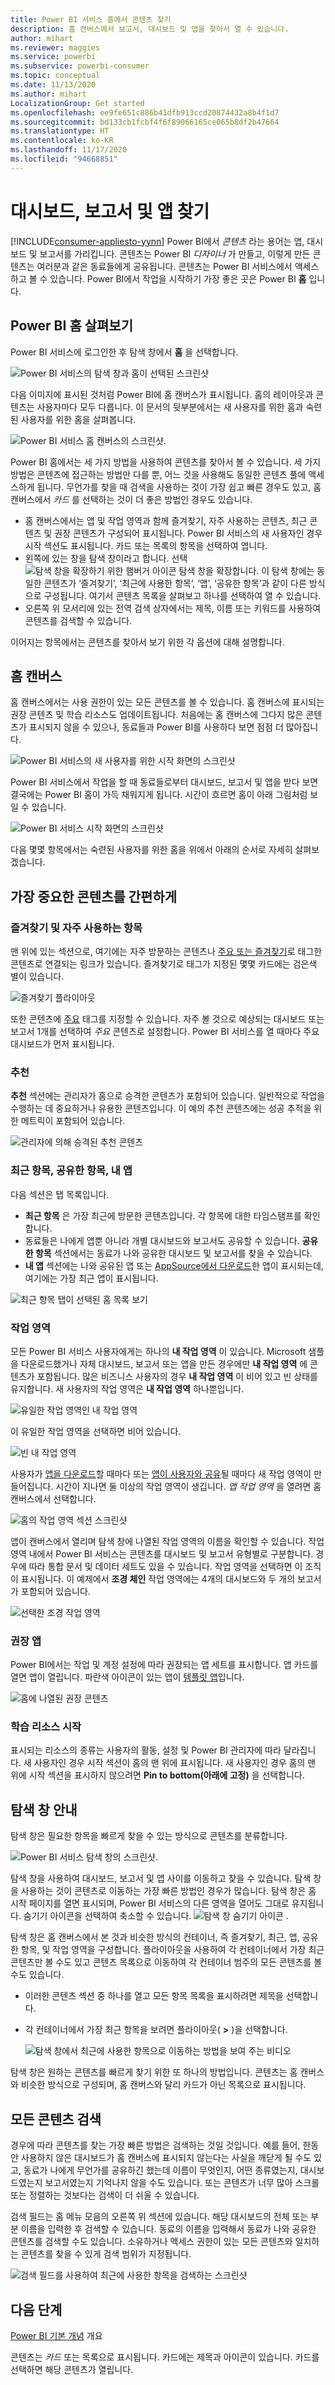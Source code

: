 ```yaml
---
title: Power BI 서비스 홈에서 콘텐츠 찾기
description: 홈 캔버스에서 보고서, 대시보드 및 앱을 찾아서 열 수 있습니다.
author: mihart
ms.reviewer: maggies
ms.service: powerbi
ms.subservice: powerbi-consumer
ms.topic: conceptual
ms.date: 11/13/2020
ms.author: mihart
LocalizationGroup: Get started
ms.openlocfilehash: ee9fe651c886b41dfb913ccd20874432a8b4f1d7
ms.sourcegitcommit: bd133cb1fcbf4f6f89066165ce065b8df2b47664
ms.translationtype: HT
ms.contentlocale: ko-KR
ms.lasthandoff: 11/17/2020
ms.locfileid: "94668851"
---
```

# <a name="find-your-dashboards-reports-and-apps"></a>대시보드, 보고서 및 앱 찾기

[!INCLUDE[consumer-appliesto-yynn](../includes/consumer-appliesto-yynn.md)]
Power BI에서 *콘텐츠* 라는 용어는 앱, 대시보드 및 보고서를 가리킵니다. 콘텐츠는 Power BI *디자이너* 가 만들고, 이렇게 만든 콘텐츠는 여러분과 같은 동료들에게 공유됩니다. 콘텐츠는 Power BI 서비스에서 액세스하고 볼 수 있습니다. Power BI에서 작업을 시작하기 가장 좋은 곳은 Power BI **홈** 입니다.

## <a name="explore-power-bi-home"></a>Power BI 홈 살펴보기
Power BI 서비스에 로그인한 후 탐색 창에서 **홈** 을 선택합니다. 

![Power BI 서비스의 탐색 창과 홈이 선택된 스크린샷](media/end-user-home/power-bi-select-home.png)


다음 이미지에 표시된 것처럼 Power BI에 홈 캔버스가 표시됩니다. 홈의 레이아웃과 콘텐츠는 사용자마다 모두 다릅니다. 이 문서의 뒷부분에서는 새 사용자를 위한 홈과 숙련된 사용자를 위한 홈을 살펴봅니다. 
 
![Power BI 서비스 홈 캔버스의 스크린샷.](media/end-user-home/power-bi-canvas.png)

Power BI 홈에서는 세 가지 방법을 사용하여 콘텐츠를 찾아서 볼 수 있습니다. 세 가지 방법은 콘텐츠에 접근하는 방법만 다를 뿐, 어느 것을 사용해도 동일한 콘텐츠 풀에 액세스하게 됩니다. 무언가를 찾을 때 검색을 사용하는 것이 가장 쉽고 빠른 경우도 있고, 홈 캔버스에서 *카드* 를 선택하는 것이 더 좋은 방법인 경우도 있습니다.

- 홈 캔버스에서는 앱 및 작업 영역과 함께 즐겨찾기, 자주 사용하는 콘텐츠, 최근 콘텐츠 및 권장 콘텐츠가 구성되어 표시됩니다.  Power BI 서비스의 새 사용자인 경우 시작 섹션도 표시됩니다. 카드 또는 목록의 항목을 선택하여 엽니다.
- 왼쪽에 있는 창을 탐색 창이라고 합니다. 선택 ![탐색 창을 확장하기 위한 햄버거 아이콘](media/end-user-home/power-bi-expand.png) 탐색 창을 확장합니다. 이 탐색 창에는 동일한 콘텐츠가 ‘즐겨찾기’, ‘최근에 사용한 항목’, ‘앱’, ‘공유한 항목’과 같이 다른 방식으로 구성됩니다. 여기서 콘텐츠 목록을 살펴보고 하나를 선택하여 열 수 있습니다.
- 오른쪽 위 모서리에 있는 전역 검색 상자에서는 제목, 이름 또는 키워드를 사용하여 콘텐츠를 검색할 수 있습니다.

이어지는 항목에서는 콘텐츠를 찾아서 보기 위한 각 옵션에 대해 설명합니다.

## <a name="home-canvas"></a>홈 캔버스
홈 캔버스에서는 사용 권한이 있는 모든 콘텐츠를 볼 수 있습니다. 홈 캔버스에 표시되는 권장 콘텐츠 및 학습 리소스도 업데이트됩니다. 처음에는 홈 캔버스에 그다지 많은 콘텐츠가 표시되지 않을 수 있으나, 동료들과 Power BI를 사용하다 보면 점점 더 많아집니다.

![Power BI 서비스의 새 사용자를 위한 시작 화면의 스크린샷](media/end-user-home/power-bi-home-new-user.png)


 
Power BI 서비스에서 작업을 할 때 동료들로부터 대시보드, 보고서 및 앱을 받다 보면 결국에는 Power BI 홈이 가득 채워지게 됩니다. 시간이 흐르면 홈이 아래 그림처럼 보일 수 있습니다.

![Power BI 서비스 시작 화면의 스크린샷](media/end-user-home/power-bi-experienced-user.png)

 
다음 몇몇 항목에서는 숙련된 사용자를 위한 홈을 위에서 아래의 순서로 자세히 살펴보겠습니다.

## <a name="most-important-content-at-your-fingertips"></a>가장 중요한 콘텐츠를 간편하게

### <a name="favorites-and-frequents"></a>즐겨찾기 및 자주 사용하는 항목
맨 위에 있는 섹션으로, 여기에는 자주 방문하는 콘텐츠나 [주요 또는 즐겨찾기](end-user-favorite.md)로 태그한 콘텐츠로 연결되는 링크가 있습니다. 즐겨찾기로 태그가 지정된 몇몇 카드에는 검은색 별이 있습니다. 

![즐겨찾기 플라이아웃](./media/end-user-home/power-bi-home-favorites.png)

또한 콘텐츠에 [주요](end-user-featured.md) 태그를 지정할 수 있습니다. 자주 볼 것으로 예상되는 대시보드 또는 보고서 1개를 선택하여 *주요* 콘텐츠로 설정합니다. Power BI 서비스를 열 때마다 주요 대시보드가 먼저 표시됩니다. 

### <a name="featured"></a>추천
**추천** 섹션에는 관리자가 홈으로 승격한 콘텐츠가 포함되어 있습니다. 일반적으로 작업을 수행하는 데 중요하거나 유용한 콘텐츠입니다. 이 예의 추천 콘텐츠에는 성공 추적을 위한 메트릭이 포함되어 있습니다.


![관리자에 의해 승격된 추천 콘텐츠](./media/end-user-home/power-bi-home-featured.png)

### <a name="recents-shared-with-me-and-my-apps"></a>최근 항목, 공유한 항목, 내 앱
다음 섹션은 탭 목록입니다. 
- **최근 항목** 은 가장 최근에 방문한 콘텐츠입니다. 각 항목에 대한 타임스탬프를 확인합니다. 
- 동료들은 나에게 앱뿐 아니라 개별 대시보드와 보고서도 공유할 수 있습니다. **공유한 항목** 섹션에서는 동료가 나와 공유한 대시보드 및 보고서를 찾을 수 있습니다. 
- **내 앱** 섹션에는 나와 공유된 앱 또는 [AppSource에서 다운로드](end-user-apps.md)한 앱이 표시되는데, 여기에는 가장 최근 앱이 표시됩니다. 

![최근 항목 탭이 선택된 홈 목록 보기](./media/end-user-home/power-bi-recents.png)

### <a name="workspaces"></a>작업 영역
모든 Power BI 서비스 사용자에게는 하나의 **내 작업 영역** 이 있습니다. Microsoft 샘플을 다운로드했거나 자체 대시보드, 보고서 또는 앱을 만든 경우에만 **내 작업 영역** 에 콘텐츠가 포함됩니다. 많은 비즈니스 사용자의 경우 **내 작업 영역** 이 비어 있고 빈 상태를 유지합니다. 새 사용자의 작업 영역은 **내 작업 영역** 하나뿐입니다. 

![유일한 작업 영역인 내 작업 영역](./media/end-user-home/power-bi-one-workspace.png)

이 유일한 작업 영역을 선택하면 비어 있습니다.

![빈 내 작업 영역](./media/end-user-home/power-bi-empty-workspace.png)

사용자가 [앱을 다운로드](end-user-app-marketing.md)할 때마다 또는 [앱이 사용자와 공유](end-user-apps.md)될 때마다 새 작업 영역이 만들어집니다. 시간이 지나면 둘 이상의 작업 영역이 생깁니다. *앱 작업 영역* 을 열려면 홈 캔버스에서 선택합니다. 

![홈의 작업 영역 섹션 스크린샷](./media/end-user-home/power-bi-workspaces-more.png)

앱이 캔버스에서 열리며 탐색 창에 나열된 작업 영역의 이름을 확인할 수 있습니다. 작업 영역 내에서 Power BI 서비스는 콘텐츠를 대시보드 및 보고서 유형별로 구분합니다. 경우에 따라 통합 문서 및 데이터 세트도 있을 수 있습니다. 작업 영역을 선택하면 이 조직이 표시됩니다. 이 예제에서 **조경 체인** 작업 영역에는 4개의 대시보드와 두 개의 보고서가 포함되어 있습니다.

![선택한 조경 작업 영역](./media/end-user-home/power-bi-search-workspace.png)

### <a name="recommended-apps"></a>권장 앱
Power BI에서는 작업 및 계정 설정에 따라 권장되는 앱 세트를 표시합니다. 앱 카드를 열면 앱이 열립니다. 파란색 아이콘이 있는 앱이 [템플릿 앱](../connect-data/service-template-apps-overview.md)입니다.

![홈에 나열된 권장 콘텐츠](./media/end-user-home/power-bi-recommended.png)
 
### <a name="getting-started-learning-resources"></a>학습 리소스 시작
표시되는 리소스의 종류는 사용자의 활동, 설정 및 Power BI 관리자에 따라 달라집니다. 새 사용자인 경우 시작 섹션이 홈의 맨 위에 표시됩니다. 새 사용자인 경우 홈의 맨 위에 시작 섹션을 표시하지 않으려면 **Pin to bottom(아래에 고정)** 을 선택합니다.
 
## <a name="explore-the-nav-pane"></a>탐색 창 안내

탐색 창은 필요한 항목을 빠르게 찾을 수 있는 방식으로 콘텐츠를 분류합니다.  

![Power BI 서비스 탐색 창의 스크린샷.](media/end-user-home/power-bi-nav-pane.png)


탐색 창을 사용하여 대시보드, 보고서 및 앱 사이를 이동하고 찾을 수 있습니다. 탐색 창을 사용하는 것이 콘텐츠로 이동하는 가장 빠른 방법인 경우가 많습니다. 탐색 창은 홈 시작 페이지를 열면 표시되며, Power BI 서비스의 다른 영역을 열어도 그대로 유지됩니다. 숨기기 아이콘을 선택하여 축소할 수 있습니다. ![탐색 창 숨기기 아이콘](media/end-user-home/power-bi-hide.png) .
  
탐색 창은 홈 캔버스에서 본 것과 비슷한 방식의 컨테이너, 즉 즐겨찾기, 최근, 앱, 공유한 항목, 및 작업 영역을 구성합니다. 플라이아웃을 사용하여 각 컨테이너에서 가장 최근 콘텐츠만 볼 수도 있고 콘텐츠 목록으로 이동하여 각 컨테이너 범주의 모든 콘텐츠를 볼 수도 있습니다.
 
- 이러한 콘텐츠 섹션 중 하나를 열고 모든 항목 목록을 표시하려면 제목을 선택합니다.
- 각 컨테이너에서 가장 최근 항목을 보려면 플라이아웃( **>** )을 선택합니다.

    ![탐색 창에서 최근에 사용한 항목으로 이동하는 방법을 보여 주는 비디오](media/end-user-home/recents2.gif)

 
탐색 창은 원하는 콘텐츠를 빠르게 찾기 위한 또 하나의 방법입니다. 콘텐츠는 홈 캔버스와 비슷한 방식으로 구성되며, 홈 캔버스와 달리 카드가 아닌 목록으로 표시됩니다. 

## <a name="search-all-of-your-content"></a>모든 콘텐츠 검색
경우에 따라 콘텐츠를 찾는 가장 빠른 방법은 검색하는 것일 것입니다. 예를 들어, 한동안 사용하지 않은 대시보드가 홈 캔버스에 표시되지 않는다는 사실을 깨닫게 될 수도 있고, 동료가 나에게 무언가를 공유하긴 했는데 이름이 무엇인지, 어떤 종류였는지, 대시보드였는지 보고서였는지 기억나지 않을 수도 있습니다. 또는 콘텐츠가 너무 많아 스크롤 또는 정렬하는 것보다는 검색이 더 쉬울 수 있습니다. 
 
검색 필드는 홈 메뉴 모음의 오른쪽 위 섹션에 있습니다. 해당 대시보드의 전체 또는 부분 이름을 입력한 후 검색할 수 있습니다. 동료의 이름을 입력해서 동료가 나와 공유한 콘텐츠를 검색할 수도 있습니다. 소유하거나 액세스 권한이 있는 모든 콘텐츠와 일치하는 콘텐츠를 찾을 수 있게 검색 범위가 지정됩니다.

![검색 필드를 사용하여 최근에 사용한 항목을 검색하는 스크린샷](media/end-user-home/power-bi-search-field.png)

## <a name="next-steps"></a>다음 단계
[Power BI 기본 개념](end-user-basic-concepts.md) 개요


콘텐츠는 *카드* 또는 목록으로 표시됩니다. 카드에는 제목과 아이콘이 있습니다. 카드를 선택하면 해당 콘텐츠가 열립니다.